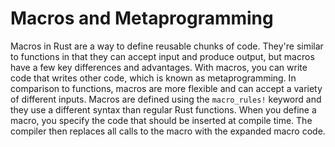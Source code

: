 # Macros and Metaprogramming

Macros in Rust are a way to define reusable chunks of code. They're similar to functions in that they can accept input and produce output, but macros have a few key differences and advantages. With macros, you can write code that writes other code, which is known as metaprogramming. In comparison to functions, macros are more flexible and can accept a variety of different inputs. Macros are defined using the `macro_rules!` keyword and they use a different syntax than regular Rust functions. When you define a macro, you specify the code that should be inserted at compile time. The compiler then replaces all calls to the macro with the expanded macro code.